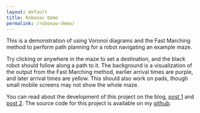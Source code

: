 ```yaml
---
layout: default
title: Robonav Demo
permalink: /robonav-demo/
---
```

This is a demonstration of using Voronoi diagrams and the Fast Marching method to perform path planning for a robot navigating an example maze.

 

Try clicking or anywhere in the maze to set a destination, and the black robot should follow along a path to it. The background is a visualization of the output from the Fast Marching method, earlier arrival times are purple, and later arrival times are yellow.  This should also work on pads, though small mobile screens may not show the whole maze.

 

You can read about the development of this project on the blog, [post 1](/voronoi/) and [post 2](/fmm/). The source code for this project is available on my [github](https://github.com/mikebrasher/robonav).